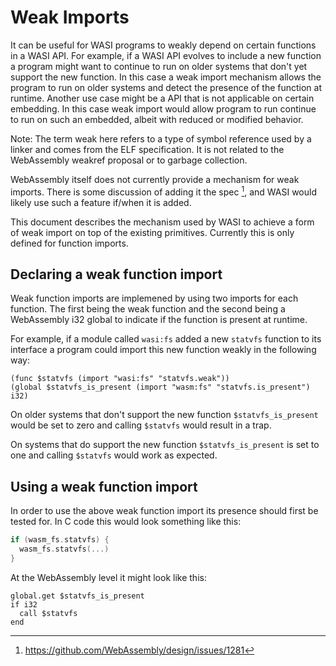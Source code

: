 Weak Imports
============

It can be useful for WASI programs to weakly depend on certain functions in a
WASI API.  For example, if a WASI API evolves to include a new function a
program might want to continue to run on older systems that don't yet support
the new function.  In this case a weak import mechanism allows the program to
run on older systems and detect the presence of the function at runtime.
Another use case might be a API that is not applicable on certain embedding.
In this case weak import would allow program to run continue to run on such
an embedded, albeit with reduced or modified behavior.

Note: The term weak here refers to a type of symbol reference used by a linker
and comes from the ELF specification.  It is not related to the WebAssembly
weakref proposal or to garbage collection.

WebAssembly itself does not currently provide a mechanism for weak imports.
There is some discussion of adding it the spec [^1], and WASI would
likely use such a feature if/when it is added.

This document describes the mechanism used by WASI to achieve a form of weak
import on top of the existing primitives.  Currently this is only defined for
function imports.

Declaring a weak function import
--------------------------------

Weak function imports are implemened by using two imports for each function.
The first being the weak function and the second being a WebAssembly i32 global
to indicate if the function is present at runtime.

For example, if a module called `wasi:fs` added a new `statvfs` function to its
interface a program could import this new function weakly in the following way:

```wasm
(func $statvfs (import "wasi:fs" "statvfs.weak"))
(global $statvfs_is_present (import "wasm:fs" "statvfs.is_present") i32)
```

On older systems that don't support the new function `$statvfs_is_present` would
be set to zero and calling `$statvfs` would result in a trap.

On systems that do support the new function `$statvfs_is_present` is set to
one and calling `$statvfs` would work as expected.

Using a weak function import
----------------------------

In order to use the above weak function import its presence should first be
tested for.  In C code this would look something like this:

```c
if (wasm_fs.statvfs) {
  wasm_fs.statvfs(...)
}
```

At the WebAssembly level it might look like this:

```wasm
global.get $statvfs_is_present
if i32
  call $statvfs
end
```

[^1]: https://github.com/WebAssembly/design/issues/1281
